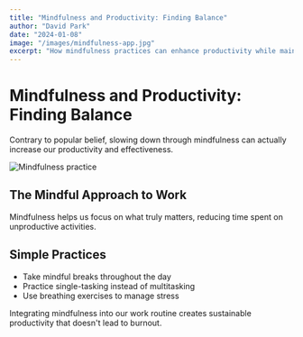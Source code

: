 ```yaml
---
title: "Mindfulness and Productivity: Finding Balance"
author: "David Park"
date: "2024-01-08"
image: "/images/mindfulness-app.jpg"
excerpt: "How mindfulness practices can enhance productivity while maintaining work-life balance."
---
```


# Mindfulness and Productivity: Finding Balance

Contrary to popular belief, slowing down through mindfulness can actually increase our productivity and effectiveness.

![Mindfulness practice](/images/mindfulness-app.jpg)

## The Mindful Approach to Work

Mindfulness helps us focus on what truly matters, reducing time spent on unproductive activities.

## Simple Practices

- Take mindful breaks throughout the day
- Practice single-tasking instead of multitasking
- Use breathing exercises to manage stress

Integrating mindfulness into our work routine creates sustainable productivity that doesn't lead to burnout.
